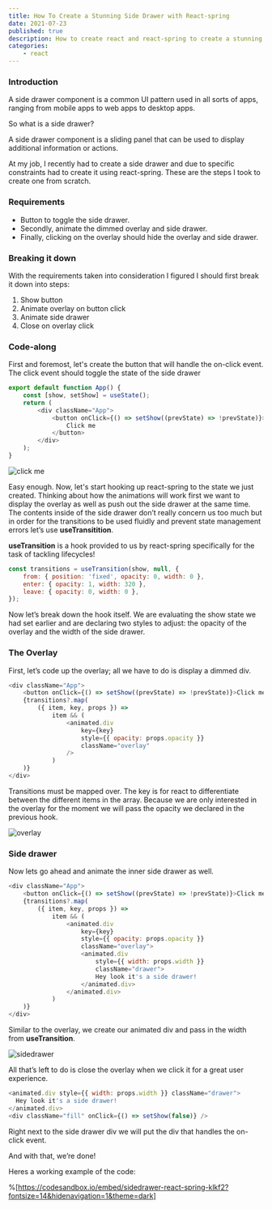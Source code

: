 ```yaml
---
title: How To Create a Stunning Side Drawer with React-spring
date: 2021-07-23
published: true
description: How to create react and react-spring to create a stunning side drawer component using typescript. Includes an overlay and animations.
categories:
    - react
---
```


### Introduction

A side drawer component is a common UI pattern used in all sorts of apps, ranging from mobile apps to web apps to desktop apps.

So what is a side drawer?

A side drawer component is a sliding panel that can be used to display additional information or actions.

At my job, I recently had to create a side drawer and due to specific constraints had to create it using react-spring. These are the steps I took to create one from scratch.

### Requirements

-   Button to toggle the side drawer.
-   Secondly, animate the dimmed overlay and side drawer.
-   Finally, clicking on the overlay should hide the overlay and side drawer.

### Breaking it down

With the requirements taken into consideration I figured I should first break it down into steps:

1. Show button
2. Animate overlay on button click
3. Animate side drawer
4. Close on overlay click

### Code-along

First and foremost, let's create the button that will handle the on-click event. The click event should toggle the state of the side drawer

```js
export default function App() {
	const [show, setShow] = useState();
	return (
		<div className="App">
			<button onClick={() => setShow((prevState) => !prevState)}>
				Click me
			</button>
		</div>
	);
}
```

![click me](https://cdn.hashnode.com/res/hashnode/image/upload/v1649263516704/GVgufN_TN.png)

Easy enough. Now, let's start hooking up react-spring to the state we just created. Thinking about how the animations will work first we want to display the overlay as well as push out the side drawer at the same time. The contents inside of the side drawer don’t really concern us too much but in order for the transitions to be used fluidly and prevent state management errors let’s use **useTransitition**.

**useTransition** is a hook provided to us by react-spring specifically for the task of tackling lifecycles!

```js
const transitions = useTransition(show, null, {
	from: { position: 'fixed', opacity: 0, width: 0 },
	enter: { opacity: 1, width: 320 },
	leave: { opacity: 0, width: 0 },
});
```

Now let’s break down the hook itself. We are evaluating the show state we had set earlier and are declaring two styles to adjust: the opacity of the overlay and the width of the side drawer.

### The Overlay

First, let’s code up the overlay; all we have to do is display a dimmed div.

```js
<div className="App">
	<button onClick={() => setShow((prevState) => !prevState)}>Click me</button>
	{transitions?.map(
		({ item, key, props }) =>
			item && (
				<animated.div
					key={key}
					style={{ opacity: props.opacity }}
					className="overlay"
				/>
			)
	)}
</div>
```

Transitions must be mapped over. The key is for react to differentiate between the different items in the array. Because we are only interested in the overlay for the moment we will pass the opacity we declared in the previous hook.

![overlay](https://cdn.hashnode.com/res/hashnode/image/upload/v1649263517819/MPjqHgmNz.png)

### Side drawer

Now lets go ahead and animate the inner side drawer as well.

```js
<div className="App">
	<button onClick={() => setShow((prevState) => !prevState)}>Click me</button>
	{transitions?.map(
		({ item, key, props }) =>
			item && (
				<animated.div
					key={key}
					style={{ opacity: props.opacity }}
					className="overlay">
					<animated.div
						style={{ width: props.width }}
						className="drawer">
						Hey look it's a side drawer!
					</animated.div>
				</animated.div>
			)
	)}
</div>
```

Similar to the overlay, we create our animated div and pass in the width from **useTransition**.

![sidedrawer](https://cdn.hashnode.com/res/hashnode/image/upload/v1649263518895/Xm8jX4bNy.png)

All that’s left to do is close the overlay when we click it for a great user experience.

```js
<animated.div style={{ width: props.width }} className="drawer">
  Hey look it's a side drawer!
</animated.div>
<div className="fill" onClick={() => setShow(false)} />
```

Right next to the side drawer div we will put the div that handles the on-click event.

And with that, we’re done!

Heres a working example of the code:

%[https://codesandbox.io/embed/sidedrawer-react-spring-klkf2?fontsize=14&hidenavigation=1&theme=dark]
